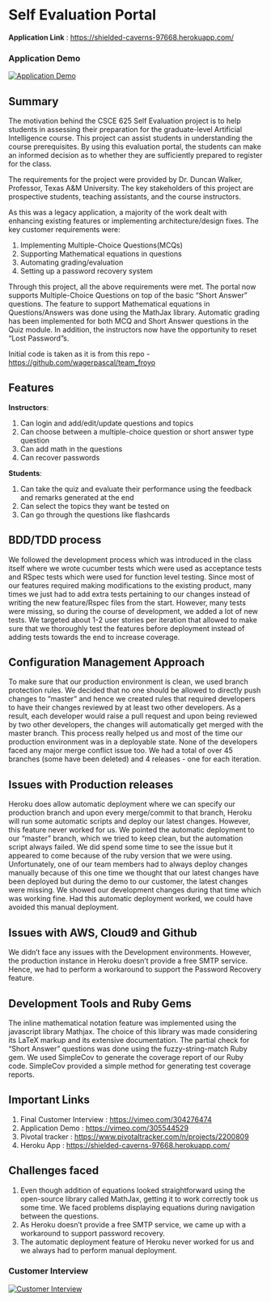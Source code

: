 # Self Evaluation Portal
**Application Link** : https://shielded-caverns-97668.herokuapp.com/

### Application Demo
[![Application Demo](https://raw.githubusercontent.com/aditya30394/Self-Evaluation-Portal-CSCE625/master/homepage.JPG)](https://vimeo.com/305544529)

## Summary
The motivation behind the CSCE 625 Self Evaluation project is to help students in assessing their
preparation for the graduate-level Artificial Intelligence course. This project can assist students in
understanding the course prerequisites. By using this evaluation portal, the students can make an
informed decision as to whether they are sufficiently prepared to register for the class.

The requirements for the project were provided by Dr. Duncan Walker, Professor, Texas A&M
University. The key stakeholders of this project are prospective students, teaching assistants, and
the course instructors.

As this was a legacy application, a majority of the work dealt with enhancing existing features or
implementing architecture/design fixes. The key customer requirements were:
1. Implementing Multiple-Choice Questions(MCQs)
2. Supporting Mathematical equations in questions
3. Automating grading/evaluation
4. Setting up a password recovery system

Through this project, all the above requirements were met. The portal now supports
Multiple-Choice Questions on top of the basic “Short Answer” questions. The feature to support
Mathematical equations in Questions/Answers was done using the MathJax library. Automatic
grading has been implemented for both MCQ and Short Answer questions in the Quiz module. In
addition, the instructors now have the opportunity to reset “Lost Password”s.

Initial code is taken as it is from this repo - https://github.com/wagerpascal/team_froyo 

## Features
**Instructors**:
1. Can login and add/edit/update questions and topics
2. Can choose between a multiple-choice question or short answer type question
3. Can add math in the questions
4. Can recover passwords

**Students**:
1. Can take the quiz and evaluate their performance using the feedback and remarks generated at the end
2. Can select the topics they want be tested on
3. Can go through the questions like flashcards


## BDD/TDD process
We followed the development process which was introduced in the class itself where we wrote
cucumber tests which were used as acceptance tests and RSpec tests which were used for function
level testing. Since most of our features required making modifications to the existing product,
many times we just had to add extra tests pertaining to our changes instead of writing the new
feature/Rspec files from the start. However, many tests were missing, so during the course of
development, we added a lot of new tests. We targeted about 1-2 user stories per iteration that
allowed to make sure that we thoroughly test the features before deployment instead of adding tests
towards the end to increase coverage.

## Configuration Management Approach
To make sure that our production environment is clean, we used branch protection rules. We
decided that no one should be allowed to directly push changes to “master” and hence we created
rules that required developers to have their changes reviewed by at least two other developers. As a
result, each developer would raise a pull request and upon being reviewed by two other developers,
the changes will automatically get merged with the master branch. This process really helped us and
most of the time our production environment was in a deployable state. None of the developers
faced any major merge conflict issue too. We had a total of over 45 branches (some have been
deleted) and 4 releases - one for each iteration.

## Issues with Production releases
Heroku does allow automatic deployment where we can specify our production branch and upon
every merge/commit to that branch, Heroku will run some automatic scripts and deploy our latest
changes. However, this feature never worked for us. We pointed the automatic deployment to our
“master” branch, which we tried to keep clean, but the automation script always failed. We did
spend some time to see the issue but it appeared to come because of the ruby version that we were
using. Unfortunately, one of our team members had to always deploy changes manually because of
this one time we thought that our latest changes have been deployed but during the demo to our
customer, the latest changes were missing. We showed our development changes during that time
which was working fine. Had this automatic deployment worked, we could have avoided this
manual deployment.

## Issues with AWS, Cloud9 and Github
We didn’t face any issues with the Development environments.
However, the production instance in Heroku doesn’t provide a free SMTP service. Hence, we had to
perform a workaround to support the Password Recovery feature.

## Development Tools and Ruby Gems
The inline mathematical notation feature was implemented using the javascript library Mathjax. The
choice of this library was made considering its LaTeX markup and its extensive documentation.
The partial check for “Short Answer” questions was done using the fuzzy-string-match Ruby gem.
We used SimpleCov to generate the coverage report of our Ruby code. SimpleCov provided a
simple method for generating test coverage reports.

## Important Links

1. Final Customer Interview : https://vimeo.com/304276474
2. Application Demo : https://vimeo.com/305544529
3. Pivotal tracker : https://www.pivotaltracker.com/n/projects/2200809
4. Heroku App : https://shielded-caverns-97668.herokuapp.com/

## Challenges faced
1. Even though addition of equations looked straightforward using the open-source library called MathJax, getting it to work correctly took us some time. We faced problems displaying equations during navigation between the questions.
2. As Heroku doesn’t provide a free SMTP service, we came up with a workaround to support password recovery.
3. The automatic deployment feature of Heroku never worked for us and we always had to perform manual deployment.


### Customer Interview
[![Customer Interview](https://raw.githubusercontent.com/aditya30394/Self-Evaluation-Portal-CSCE625/master/homepage.JPG)](https://vimeo.com/304276474)

